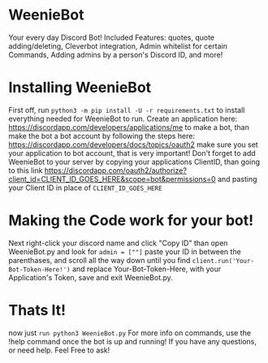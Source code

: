 # WeenieBot
Your every day Discord Bot! Included Features: quotes, quote adding/deleting, Cleverbot integration, Admin whitelist for certain Commands, Adding admins by a person's Discord ID, and more!  

# Installing WeenieBot

  First off, run `python3 -m pip install -U -r requirements.txt` to install everything needed for WeenieBot to run. Create an application here: https://discordapp.com/developers/applications/me to make a bot, than make the bot a bot account by following the steps here: https://discordapp.com/developers/docs/topics/oauth2 make sure you set your application to bot account, that is very important! Don't forget to add WeenieBot to your server by copying your applications ClientID, than going to this link https://discordapp.com/oauth2/authorize?client_id=CLIENT_ID_GOES_HERE&scope=bot&permissions=0 and pasting your Client ID in place of `CLIENT_ID_GOES_HERE`

# Making the Code work for your bot!
Next right-click your discord name and click "Copy ID" than open WeenieBot.py and look for `admin = [""]` paste your ID in between the parenthases, and scroll all the way down until you find `client.run('Your-Bot-Token-Here!')` and replace Your-Bot-Token-Here, with your Application's Token, save and exit WeenieBot.py.

# Thats It!
now just `run python3 WeenieBot.py`
For more info on commands, use the !help command once the bot is up and running!
If you have any questions, or need help. Feel Free to ask!
